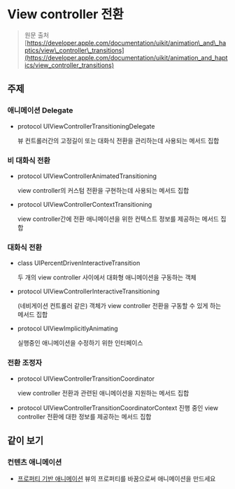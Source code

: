 # View controller 전환

> 원문 출처  
> [https://developer.apple.com/documentation/uikit/animation\_and\_haptics/view\_controller\_transitions](https://developer.apple.com/documentation/uikit/animation_and_haptics/view_controller_transitions)

## 주제

### 애니메이션 Delegate

* protocol UIViewControllerTransitioningDelegate

  뷰 컨트롤러간의 고정길이 또는 대화식 전환을 관리하는데 사용되는 메서드 집합

### 비 대화식 전환

* protocol UIViewControllerAnimatedTransitioning

  view controller의 커스텀 전환을 구현하는데 사용되는 메서드 집합

* protocol UIViewControllerContextTransitioning

  view controller간에 전환 애니메이션을 위한 컨텍스트 정보를 제공하는 메서드 집합

### 대화식 전환

* class UIPercentDrivenInteractiveTransition

  두 개의 view controller 사이에서 대화형 애니메이션을 구동하는 객체

* protocol UIViewControllerInteractiveTransitioning

  \(네비게이션 컨트롤러 같은\) 객체가 view controller 전환을 구동할 수 있게 하는 메서드 집합

* protocol UIViewImplicitlyAnimating

  실행중인 애니메이션을 수정하기 위한 인터페이스

### 전환 조정자

* protocol UIViewControllerTransitionCoordinator

  view controller 전환과 관련된 애니메이션을 지원하는 메서드 집합

* protocol UIViewControllerTransitionCoordinatorContext 진행 중인 view controller 전환에 대한 정보를 제공하는 메서드 집합

## 같이 보기

### 컨텐츠 애니메이션

* [프로퍼티 기반 애니메이션](property-based-animations/) 뷰의 프로퍼티를 바꿈으로써 애니메이션을 만드세요



